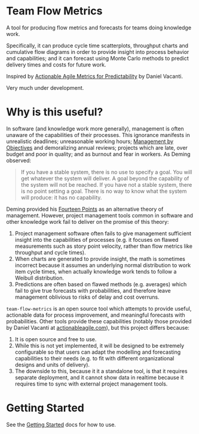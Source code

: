 # Team Flow Metrics

A tool for producing flow metrics and forecasts for teams doing knowledge work.

Specifically, it can produce cycle time scatterplots, throughput charts and cumulative flow diagrams in order to provide insight into process behavior and capabilities; and it can forecast using Monte Carlo methods to predict delivery times and costs for future work.

Inspired by [Actionable Agile Metrics for Predictability](https://www.goodreads.com/book/show/25867120-actionable-agile-metrics-for-predictability) by Daniel Vacanti.

Very much under development.

# Why is this useful?

In software (and knowledge work more generally), management is often unaware of the capabilities of their processes. This ignorance manifests in unrealistic deadlines; unreasonable working hours; [Management by Objectives](https://michelbaudin.com/2012/08/26/metrics-in-lean-deming-versus-drucker/) and demoralizing annual reviews; projects which are late, over budget and poor in quality; and as burnout and fear in workers. As Deming observed:

> If you have a stable system, there is no use to specify a goal. You will get whatever the system will deliver. A goal beyond the capability of the system will not be reached. If you have not a stable system, there is no point setting a goal. There is no way to know what the system will produce: it has no capability.

Deming provided his [Fourteen Points](https://deming.org/explore/fourteen-points/) as an alternative theory of management. However, project management tools common in software and other knowledge work fail to deliver on the promise of this theory:

1. Project management software often fails to give management sufficient insight into the capabilities of processes (e.g. it focuses on flawed measurements such as story point velocity, rather than flow metrics like throughput and cycle times). 
2. When charts are generated to provide insight, the math is sometimes incorrect because it assumes an underlying normal distribution to work item cycle times, when actually knowledge work tends to follow a Weibull distribution.
3. Predictions are often based on flawed methods (e.g. averages) which fail to give true forecasts with probabilities, and therefore leave management oblivious to risks of delay and cost overruns.

`team-flow-metrics` is an open source tool which attempts to provide useful, actionable data for process improvement, and meaningful forecasts with probabilities. Other tools provide these capabilities (notably those provided by Daniel Vacanti at [actionableagile.com](https://actionableagile.com/)), but this project differs because:

1. It is open source and free to use.
2. While this is not yet implemented, it will be designed to be extremely configurable so that users can adapt the modelling and forecasting capabilities to their needs (e.g. to fit with different organizational designs and units of delivery).
3. The downside to this, because it it a standalone tool, is that it requires separate deployment, and it cannot show data in realtime because it requires time to sync with external project management tools.

# Getting Started

See the [Getting Started](https://github.com/jbrunton/team-flow-metrics/blob/develop/GETTING_STARTED.md) docs for how to use.
